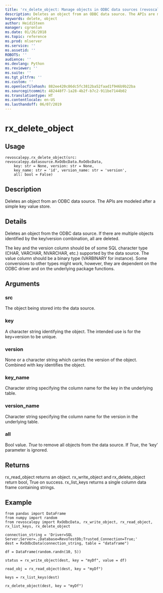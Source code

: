 ```yaml
---
title: 'rx_delete_object: Manage objects in ODBC data sources (revoscalepy)'
description: Deletes an object from an ODBC data source. The APIs are modelled after a simple key value store.
keywords: delete, object
author: HeidiSteen
manager: cgronlun
ms.date: 01/26/2018
ms.topic: reference
ms.prod: mlserver
ms.service: ''
ms.assetid: ''
ROBOTS: ''
audience: ''
ms.devlang: Python
ms.reviewer: ''
ms.suite: ''
ms.tgt_pltfrm: ''
ms.custom: ''
ms.openlocfilehash: 882ee420c86dc5fc3812ba52faad1f946b9b22ba
ms.sourcegitcommit: 482448f7-1a28-4b2f-b7c2-911be7144b02
ms.translationtype: HT
ms.contentlocale: en-US
ms.lasthandoff: 06/07/2019
---
```

# <a name="rxdeleteobject"></a>rx_delete_object


 


## <a name="usage"></a>Usage



```
revoscalepy.rx_delete_object(src: revoscalepy.datasource.RxOdbcData.RxOdbcData,
    key: str = None, version: str = None,
    key_name: str = 'id', version_name: str = 'version',
    all: bool = False)
```





## <a name="description"></a>Description

Deletes an object from an ODBC data source. The APIs are modeled after a simple key value store.


## <a name="details"></a>Details

Deletes an object from the ODBC data source. If there are multiple objects identified by the key/version combination, all are deleted.

The key and the version column should be of some SQL character type (CHAR, VARCHAR, NVARCHAR, etc.) supported by the data source. The value column should be a binary type (VARBINARY for instance). Some conversions to other types might work, however, they are dependent on the ODBC driver and on the underlying package functions.


## <a name="arguments"></a>Arguments


### <a name="src"></a>src

The object being stored into the data source.


### <a name="key"></a>key

A character string identifying the object. The intended use is for the key+version to be unique.


### <a name="version"></a>version

None or a character string which carries the version of the object. Combined with key identifies the object.


### <a name="keyname"></a>key_name

Character string specifying the column name for the key in the underlying table.


### <a name="versionname"></a>version_name

Character string specifying the column name for the version in the underlying table.


### <a name="all"></a>all

Bool value. *True* to remove all objects from the data source.
If *True*, the ‘key’ parameter is ignored.


## <a name="returns"></a>Returns

rx_read_object returns an object. rx_write_object and rx_delete_object return bool, True on success. rx_list_keys returns a single column data frame containing strings.


## <a name="example"></a>Example



```
from pandas import DataFrame
from numpy import random
from revoscalepy import RxOdbcData, rx_write_object, rx_read_object, rx_list_keys, rx_delete_object

connection_string = 'Driver=SQL Server;Server=.;Database=RevoTestDb;Trusted_Connection=True;'
dest = RxOdbcData(connection_string, table = "dataframe")

df = DataFrame(random.randn(10, 5))

status = rx_write_object(dest, key = "myDf", value = df)

read_obj = rx_read_object(dest, key = "myDf")

keys = rx_list_keys(dest)

rx_delete_object(dest, key = "myDf")
```

